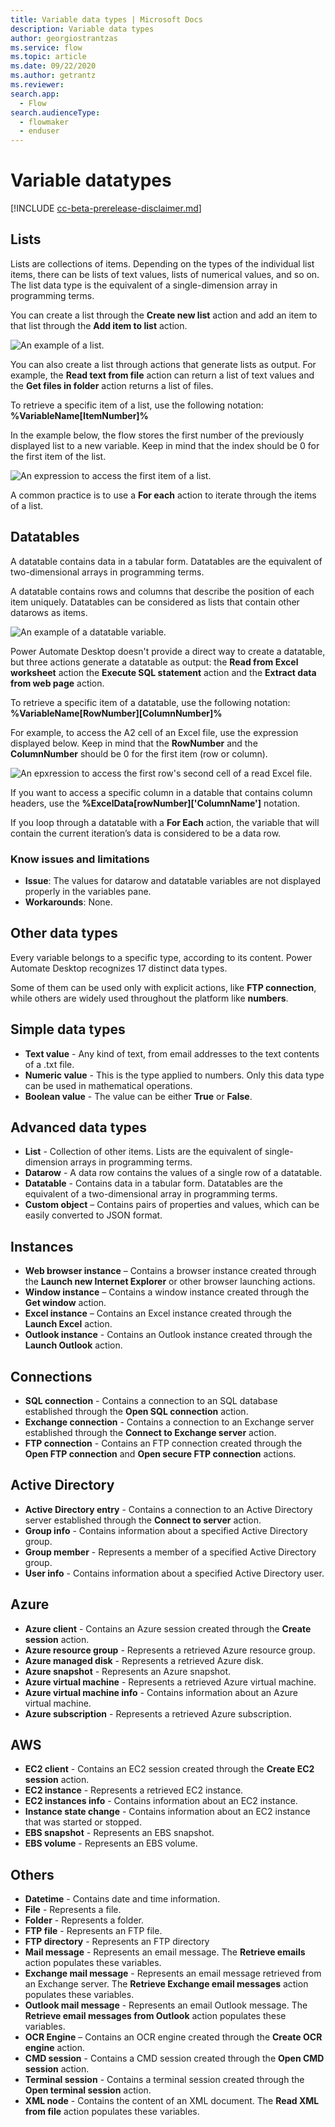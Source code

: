 ```yaml
---
title: Variable data types | Microsoft Docs
description: Variable data types
author: georgiostrantzas
ms.service: flow
ms.topic: article
ms.date: 09/22/2020
ms.author: getrantz
ms.reviewer:
search.app: 
  - Flow
search.audienceType: 
  - flowmaker
  - enduser
---
```


# Variable datatypes

[!INCLUDE [cc-beta-prerelease-disclaimer.md](../../includes/cc-beta-prerelease-disclaimer.md)]

## Lists

Lists are collections of items. Depending on the types of the individual list items, there can be lists of text values, lists of numerical values, and so on. The list data type is the equivalent of a single-dimension array in programming terms. 

You can create a list through the **Create new list** action and add an item to that list through the **Add item to list** action.

![An example of a list.](media\lists\create-list.png)

You can also create a list through actions that generate lists as output. For example, the **Read text from file** action can return a list of text values and the **Get files in folder** action returns a list of files.

To retrieve a specific item of a list, use the following notation: **%VariableName\[ItemNumber\]%**

In the example below, the flow stores the first number of the previously displayed list to a new variable. Keep in mind that the index should be 0 for the first item of the list.

![An expression to access the first item of a list.](media\lists\list-first-item.png)

A common practice is to use a **For each** action to iterate through the items of a list.

## Datatables

A datatable contains data in a tabular form. Datatables are the equivalent of two-dimensional arrays in programming terms. 

A datatable contains rows and columns that describe the position of each item uniquely. Datatables can be considered as lists that contain other datarows as items.

![An example of a datatable variable.](media\data-tables\data-table-first-item.png)

Power Automate Desktop doesn't provide a direct way to create a datatable, but three actions generate a datatable as output: the **Read from Excel worksheet** action the **Execute SQL statement** action and the **Extract data from web page** action.

To retrieve a specific item of a datatable, use the following notation: **%VariableName\[RowNumber\]\[ColumnNumber\]%**

For example, to access the A2 cell of an Excel file, use the expression displayed below. Keep in mind that the **RowNumber** and the **ColumnNumber** should be 0 for the first item (row or column).

![An epxression to access the first row's second cell of a read Excel file.](media\data-tables\data-table-row-item.png)

If you want to access a specific column in a datable that contains column headers, use the **%ExcelData[rowNumber]['ColumnName']** notation.

If you loop through a datatable with a **For Each** action, the variable that will contain the current iteration’s data is considered to be a data row. 

### Know issues and limitations

- **Issue**: The values for datarow and datatable variables are not displayed properly in the variables pane.
- **Workarounds**: None.

## Other data types

Every variable belongs to a specific type, according to its content. Power Automate Desktop recognizes 17 distinct data types. 

Some of them can be used only with explicit actions, like **FTP connection**, while others are widely used throughout the platform like  **numbers**.  

## Simple data types

- **Text value** - Any kind of text, from email addresses to the text contents of a .txt file. 
- **Numeric value** - This is the type applied to numbers. Only this data type can be used in mathematical operations.
- **Boolean value** - The value can be either **True** or **False**.

## Advanced data types

- **List** - Collection of other items. Lists are the equivalent of single-dimension arrays in programming terms. 
- **Datarow** - A data row contains the values of a single row of a datatable.
- **Datatable** - Contains data in a tabular form. Datatables are the equivalent of a two-dimensional array in programming terms. 
- **Custom object** – Contains pairs of properties and values, which can be easily converted to JSON format. 

## Instances

- **Web browser instance** – Contains a browser instance created through the **Launch new Internet Explorer** or other browser launching actions.
- **Window instance** – Contains a window instance created through the **Get window** action.
- **Excel instance** – Contains an Excel instance created through the **Launch Excel** action.
- **Outlook instance** - Contains an Outlook instance created through the **Launch Outlook** action.

## Connections

- **SQL connection** - Contains a connection to an SQL database established through the **Open SQL connection** action.
- **Exchange connection** - Contains a connection to an Exchange server established through the **Connect to Exchange server** action.
- **FTP connection** - Contains an FTP connection created through the **Open FTP connection** and **Open secure FTP connection** actions.

## Active Directory

- **Active Directory entry** - Contains a connection to an Active Directory server established through the **Connect to server** action.
- **Group info** - Contains information about a specified Active Directory group.
- **Group member** - Represents a member of a specified Active Directory group.
- **User info** - Contains information about a specified Active Directory user.

## Azure

- **Azure client** - Contains an Azure session created through the **Create session** action.
- **Azure resource group** - Represents a retrieved Azure resource group.
- **Azure managed disk** - Represents a retrieved Azure disk.
- **Azure snapshot** - Represents an Azure snapshot.
- **Azure virtual machine** - Represents a retrieved Azure virtual machine.
- **Azure virtual machine info** - Contains information about an Azure virtual machine.
- **Azure subscription** - Represents a retrieved Azure subscription.

## AWS

- **EC2 client** - Contains an EC2 session created through the **Create EC2 session** action.
- **EC2 instance** - Represents a retrieved EC2 instance.
- **EC2 instances info** - Contains information about an EC2 instance.
- **Instance state change** - Contains information about an EC2 instance that was started or stopped.
- **EBS snapshot** - Represents an EBS snapshot.
- **EBS volume** - Represents an EBS volume.

## Others

- **Datetime** - Contains date and time information.
- **File** - Represents a file.
- **Folder** - Represents a folder.
- **FTP file** - Represents an FTP file.
- **FTP directory** - Represents an FTP directory
- **Mail message** - Represents an email message. The **Retrieve emails** action populates these variables.
- **Exchange mail message** - Represents an email message retrieved from an Exchange server. The **Retrieve Exchange email messages** action populates these variables.
- **Outlook mail message** - Represents an email Outlook message. The **Retrieve email messages from Outlook** action populates these variables.
- **OCR Engine** – Contains an OCR engine created through the **Create OCR engine** action.
- **CMD session** - Contains a CMD session created through the **Open CMD session** action.
- **Terminal session** - Contains a terminal session created through the **Open terminal session** action.
- **XML node** - Contains the content of an XML document. The **Read XML from file** action populates these variables.